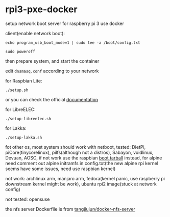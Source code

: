 # rpi3-pxe-docker

setup network boot server for raspberry pi 3 use docker

client(enable network boot): 

```
echo program_usb_boot_mode=1 | sudo tee -a /boot/config.txt
```

```
sudo poweroff
```

then prepare system, and start the container

edit `dnsmasq.conf` according to your network

for Raspbian Lite:

```
./setup.sh
```

or you can check the official [documentation](https://www.raspberrypi.org/documentation/hardware/raspberrypi/bootmodes/net_tutorial.md)

for LibreELEC:

```
./setup-libreelec.sh
```

for Lakka:

```
./setup-lakka.sh
```

fot other os, most system should work with netboot, tested: DietPi, piCore(tinycorelinux), pilfs(although not a distros), Sabayon, voidlinux, Devuan, AOSC, if not work use the raspbian [boot tarball](http://downloads.raspberrypi.org/raspbian_lite/archive/2018-06-29-03:25/boot.tar.xz) instead, for alpine need comment out alpine initramfs in config.txt(the new alpine rpi kernel seems have some issues, need use raspbian kernel)

not work: archlinux arm, manjaro arm, fedora(kernel panic, use raspberry pi downstream kernel might be work), ubuntu rpi2 image(stuck at network config)

not tested: opensuse


the nfs server Dockerfile is from [tangjiujun/docker-nfs-server](https://github.com/tangjiujun/docker-nfs-server)
